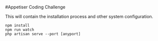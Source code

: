 #Appetiser Coding Challenge

This will contain the installation process and other system configuration.

    npm install
    npm run watch
    php artisan serve --port [anyport]